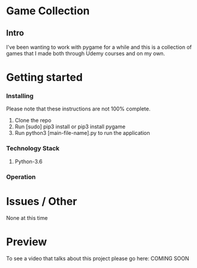 # Game Collection
## Intro

I've been wanting to work with pygame for a while and this is a collection of games that I made 
both through Udemy courses and on my own. 


# Getting started
### Installing

Please note that these instructions are not 100% complete. 

1. Clone the repo
2. Run [sudo] pip3 install or pip3 install pygame
3. Run python3 [main-file-name].py to run the application

### Technology Stack

1. Python-3.6


### Operation


# Issues / Other

None at this time

# Preview

To see a video that talks about this project please go here: COMING SOON